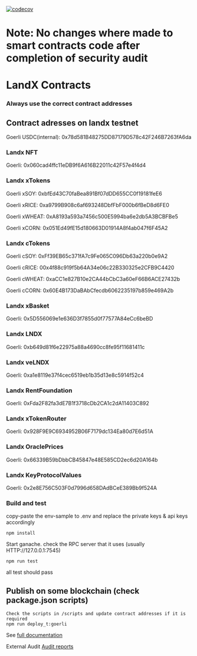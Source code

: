 [![codecov](https://codecov.io/gh/LandXit/land-x-smart-contracts/branch/develop/graph/badge.svg?token=J8INVF31NO)](https://codecov.io/gh/LandXit/land-x-smart-contracts)

# Note: No changes where made to smart contracts code after completion of security audit

# LandX Contracts

### Always use the correct contract addresses

## Contract adresses on landx testnet
Goerli USDC(internal): 0x78d581B48275DD87179D578c42F246B7263fA6da

### Landx NFT
Goerli: 0x060cad4ffc11eDB9f6A616B22011c42F57e4f4d4

### Landx xTokens
Goerli xSOY: 0xbfEd43C70faBea891Bf07dDD655CC0f19181feE6

Goerli xRICE: 0xa9799B908c6af693248DbfFbF000b6fBeD8d6FE0

Goerli xWHEAT: 0xA8193a593a7456c500E5994ba6e2db5A3BCBFBe5

Goerli xCORN: 0x051Ed49fE15d180663D01914A8f4ab047f6F45A2

### Landx cTokens
Goerli cSOY: 0xFf39EB65c371fA7c9Fe065C096Db63a220b0e9A2

Goerli cRICE: 00x4f88c919f5b64A34e06c22B330325e2CFB9C4420

Goerli cWHEAT: 0xaCC1e827B10e2CA44bCbC3a60eF66B6ACE27432b

Goerli cCORN: 0x60E4B173DaBAbCfecdb6062235197b859e469A2b

### Landx xBasket
Goerli: 0x5D556069e1e636D3f7855d0f77577A84eCc6beBD

### Landx LNDX
Goerli: 0xb649d81f6e22975a88a4690cc8fe95f11681411c

### Landx veLNDX
Goerli: 0xa1e8119e37f4cec6519eb1b35d13e8c5914f52c4

### Landx RentFoundation
Goerli: 0xFda2F82fa3dE7B1f3718cDb2CA1c2dA11403C892

### Landx xTokenRouter
Goerli: 0x928F9E9C6934952B06F7179dc134Ea80d7E6d51A

### Landx OraclePrices
Goerli: 0x66339B59bDbbCB45847e48E585CD2ec6d20A164b

### Landx KeyProtocolValues
Goerli: 0x2e8E756C503F0d7996d658DAdBCeE389Bb9f524A
### Build and test

copy-paste the env-sample to .env and replace the private keys & api keys accordingly

```
npm install
```

Start ganache. check the RPC server that it uses (usually HTTP://127.0.0.1:7545)

```
npm run test
```

all test should pass

## Publish on some blockchain (check package.json scripts)

```
Check the scripts in /scripts and update contract addresses if it is required
npm run deploy_t:goerli
```

See [full documentation](https://landxit.github.io/land-x-smart-contracts/)

External Audit
[Audit reports](docs/audit/)

